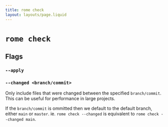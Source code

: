 ```yaml
---
title: rome check
layout: layouts/page.liquid
---
```


# `rome check`

## Flags

### `--apply`

### `--changed <branch/commit>`

Only include files that were changed between the specified `branch/commit`. This can be useful for performance in large projects.

If the `branch/commit` is ommitted then we default to the default branch, either `main` or `master`. ie. `rome check --changed` is equivalent to `rome check --changed main`.
